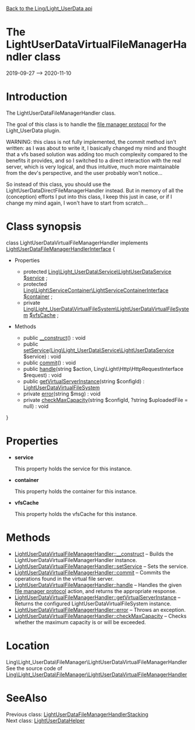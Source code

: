 [Back to the Ling/Light_UserData api](https://github.com/lingtalfi/Light_UserData/blob/master/doc/api/Ling/Light_UserData.md)



The LightUserDataVirtualFileManagerHandler class
================
2019-09-27 --> 2020-11-10






Introduction
============

The LightUserDataFileManagerHandler class.

The goal of this class is to handle the [file manager protocol](https://github.com/lingtalfi/TheBar/blob/master/discussions/file-manager-protocol.md) for the Light_UserData plugin.

WARNING: this class is not fully implemented, the commit method isn't written: as I was about to write it,
I basically changed my mind and thought that a vfs based solution was adding too much complexity compared to the benefits it provides,
and so I switched to a direct interaction with the real server, which is very logical, and thus intuitive, much more maintainable
from the dev's perspective, and the user probably won't notice...

So instead of this class, you should use the LightUserDataDirectFileManagerHandler instead.
But in memory of all the (conception) efforts I put into this class, I keep this just in case, or if I change my mind again,
I won't have to start from scratch...



Class synopsis
==============


class <span class="pl-k">LightUserDataVirtualFileManagerHandler</span> implements [LightUserDataFileManagerHandlerInterface](https://github.com/lingtalfi/Light_UserData/blob/master/doc/api/Ling/Light_UserData/FileManager/LightUserDataFileManagerHandlerInterface.md) {

- Properties
    - protected [Ling\Light_UserData\Service\LightUserDataService](https://github.com/lingtalfi/Light_UserData/blob/master/doc/api/Ling/Light_UserData/Service/LightUserDataService.md) [$service](#property-service) ;
    - protected [Ling\Light\ServiceContainer\LightServiceContainerInterface](https://github.com/lingtalfi/Light/blob/master/doc/api/Ling/Light/ServiceContainer/LightServiceContainerInterface.md) [$container](#property-container) ;
    - private [Ling\Light_UserData\VirtualFileSystem\LightUserDataVirtualFileSystem](https://github.com/lingtalfi/Light_UserData/blob/master/doc/api/Ling/Light_UserData/VirtualFileSystem/LightUserDataVirtualFileSystem.md) [$vfsCache](#property-vfsCache) ;

- Methods
    - public [__construct](https://github.com/lingtalfi/Light_UserData/blob/master/doc/api/Ling/Light_UserData/FileManager/LightUserDataVirtualFileManagerHandler/__construct.md)() : void
    - public [setService](https://github.com/lingtalfi/Light_UserData/blob/master/doc/api/Ling/Light_UserData/FileManager/LightUserDataVirtualFileManagerHandler/setService.md)([Ling\Light_UserData\Service\LightUserDataService](https://github.com/lingtalfi/Light_UserData/blob/master/doc/api/Ling/Light_UserData/Service/LightUserDataService.md) $service) : void
    - public [commit](https://github.com/lingtalfi/Light_UserData/blob/master/doc/api/Ling/Light_UserData/FileManager/LightUserDataVirtualFileManagerHandler/commit.md)() : void
    - public [handle](https://github.com/lingtalfi/Light_UserData/blob/master/doc/api/Ling/Light_UserData/FileManager/LightUserDataVirtualFileManagerHandler/handle.md)(string $action, Ling\Light\Http\HttpRequestInterface $request) : void
    - public [getVirtualServerInstance](https://github.com/lingtalfi/Light_UserData/blob/master/doc/api/Ling/Light_UserData/FileManager/LightUserDataVirtualFileManagerHandler/getVirtualServerInstance.md)(string $configId) : [LightUserDataVirtualFileSystem](https://github.com/lingtalfi/Light_UserData/blob/master/doc/api/Ling/Light_UserData/VirtualFileSystem/LightUserDataVirtualFileSystem.md)
    - private [error](https://github.com/lingtalfi/Light_UserData/blob/master/doc/api/Ling/Light_UserData/FileManager/LightUserDataVirtualFileManagerHandler/error.md)(string $msg) : void
    - private [checkMaxCapacity](https://github.com/lingtalfi/Light_UserData/blob/master/doc/api/Ling/Light_UserData/FileManager/LightUserDataVirtualFileManagerHandler/checkMaxCapacity.md)(string $configId, ?string $uploadedFile = null) : void

}




Properties
=============

- <span id="property-service"><b>service</b></span>

    This property holds the service for this instance.
    
    

- <span id="property-container"><b>container</b></span>

    This property holds the container for this instance.
    
    

- <span id="property-vfsCache"><b>vfsCache</b></span>

    This property holds the vfsCache for this instance.
    
    



Methods
==============

- [LightUserDataVirtualFileManagerHandler::__construct](https://github.com/lingtalfi/Light_UserData/blob/master/doc/api/Ling/Light_UserData/FileManager/LightUserDataVirtualFileManagerHandler/__construct.md) &ndash; Builds the LightUserDataVirtualFileManagerHandler instance.
- [LightUserDataVirtualFileManagerHandler::setService](https://github.com/lingtalfi/Light_UserData/blob/master/doc/api/Ling/Light_UserData/FileManager/LightUserDataVirtualFileManagerHandler/setService.md) &ndash; Sets the service.
- [LightUserDataVirtualFileManagerHandler::commit](https://github.com/lingtalfi/Light_UserData/blob/master/doc/api/Ling/Light_UserData/FileManager/LightUserDataVirtualFileManagerHandler/commit.md) &ndash; Commits the operations found in the virtual file server.
- [LightUserDataVirtualFileManagerHandler::handle](https://github.com/lingtalfi/Light_UserData/blob/master/doc/api/Ling/Light_UserData/FileManager/LightUserDataVirtualFileManagerHandler/handle.md) &ndash; Handles the given [file manager protocol](https://github.com/lingtalfi/TheBar/blob/master/discussions/file-manager-protocol.md) action, and returns the appropriate response.
- [LightUserDataVirtualFileManagerHandler::getVirtualServerInstance](https://github.com/lingtalfi/Light_UserData/blob/master/doc/api/Ling/Light_UserData/FileManager/LightUserDataVirtualFileManagerHandler/getVirtualServerInstance.md) &ndash; Returns the configured LightUserDataVirtualFileSystem instance.
- [LightUserDataVirtualFileManagerHandler::error](https://github.com/lingtalfi/Light_UserData/blob/master/doc/api/Ling/Light_UserData/FileManager/LightUserDataVirtualFileManagerHandler/error.md) &ndash; Throws an exception.
- [LightUserDataVirtualFileManagerHandler::checkMaxCapacity](https://github.com/lingtalfi/Light_UserData/blob/master/doc/api/Ling/Light_UserData/FileManager/LightUserDataVirtualFileManagerHandler/checkMaxCapacity.md) &ndash; Checks whether the maximum capacity is or will be exceeded.





Location
=============
Ling\Light_UserData\FileManager\LightUserDataVirtualFileManagerHandler<br>
See the source code of [Ling\Light_UserData\FileManager\LightUserDataVirtualFileManagerHandler](https://github.com/lingtalfi/Light_UserData/blob/master/FileManager/LightUserDataVirtualFileManagerHandler.php)



SeeAlso
==============
Previous class: [LightUserDataFileManagerHandlerStacking](https://github.com/lingtalfi/Light_UserData/blob/master/doc/api/Ling/Light_UserData/FileManager/LightUserDataFileManagerHandlerStacking.md)<br>Next class: [LightUserDataHelper](https://github.com/lingtalfi/Light_UserData/blob/master/doc/api/Ling/Light_UserData/Helper/LightUserDataHelper.md)<br>
